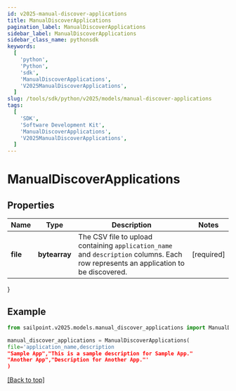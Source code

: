 ```yaml
---
id: v2025-manual-discover-applications
title: ManualDiscoverApplications
pagination_label: ManualDiscoverApplications
sidebar_label: ManualDiscoverApplications
sidebar_class_name: pythonsdk
keywords:
  [
    'python',
    'Python',
    'sdk',
    'ManualDiscoverApplications',
    'V2025ManualDiscoverApplications',
  ]
slug: /tools/sdk/python/v2025/models/manual-discover-applications
tags:
  [
    'SDK',
    'Software Development Kit',
    'ManualDiscoverApplications',
    'V2025ManualDiscoverApplications',
  ]
---
```


# ManualDiscoverApplications

## Properties

| Name | Type | Description | Notes |
| --- | --- | --- | --- |
| **file** | **bytearray** | The CSV file to upload containing `application_name` and `description` columns. Each row represents an application to be discovered. | [required] |

}

## Example

```python
from sailpoint.v2025.models.manual_discover_applications import ManualDiscoverApplications

manual_discover_applications = ManualDiscoverApplications(
file='application_name,description
"Sample App","This is a sample description for Sample App."
"Another App","Description for Another App."'
)

```

[[Back to top]](#)
